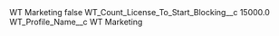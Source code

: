 <?xml version="1.0" encoding="UTF-8"?>
<CustomMetadata xmlns="http://soap.sforce.com/2006/04/metadata" xmlns:xsi="http://www.w3.org/2001/XMLSchema-instance" xmlns:xsd="http://www.w3.org/2001/XMLSchema">
    <label>WT Marketing</label>
    <protected>false</protected>
    <values>
        <field>WT_Count_License_To_Start_Blocking__c</field>
        <value xsi:type="xsd:double">15000.0</value>
    </values>
    <values>
        <field>WT_Profile_Name__c</field>
        <value xsi:type="xsd:string">WT Marketing</value>
    </values>
</CustomMetadata>
